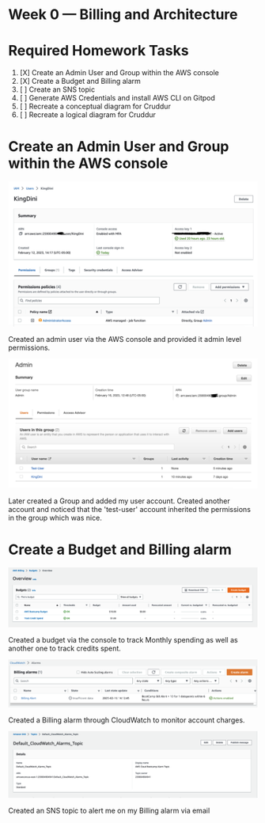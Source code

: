 # Week 0 — Billing and Architecture

# Required Homework Tasks
1. [X] Create an Admin User and Group within the AWS console
2. [X] Create a Budget and Billing alarm
3. [ ] Create an SNS topic
4. [ ] Generate AWS Credentials and install AWS CLI on Gitpod
5. [ ] Recreate a conceptual diagram for Cruddur
6. [ ] Recreate a logical diagram for Cruddur


# Create an Admin User and Group within the AWS console 

<img src= ./images/IAMUser.png>

Created an admin user via the AWS console and provided it admin level permissions.

<img src= ./images/IAMGroup.png>

Later created a Group and added my user account. Created another account and noticed that the 'test-user' account inherited the permissions in the group which was nice.



# Create a Budget and Billing alarm

<img src= ./images/Budget.png>

Created a budget via the console to track Monthly spending as well as another one to track credits spent. 


<img src= ./images/BillingAlarm.png>

Created a Billing alarm through CloudWatch to monitor account charges.

<img src= ./images/SNSTopic.png>

Created an SNS topic to alert me on my Billing alarm via email




